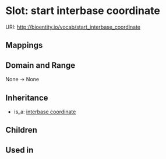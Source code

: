 # Slot: start interbase coordinate




URI: http://bioentity.io/vocab/start_interbase_coordinate
## Mappings

## Domain and Range

None -> None
## Inheritance

 *  is_a: [interbase coordinate](interbase_coordinate.md)
## Children

## Used in

